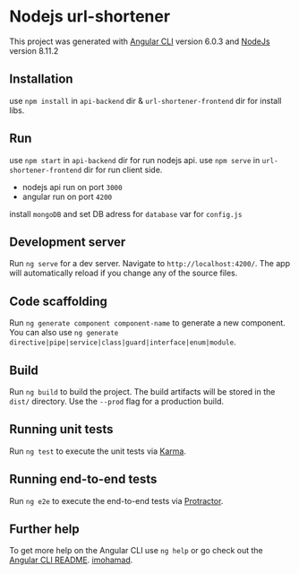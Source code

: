 # Nodejs url-shortener

This project was generated with [Angular CLI](https://github.com/angular/angular-cli) version 6.0.3 and [NodeJs](https://nodejs.org) version 8.11.2

## Installation
use `npm install` in `api-backend` dir & `url-shortener-frontend` dir for install libs.

## Run
use `npm start` in `api-backend` dir for run nodejs api.
use `npm serve` in `url-shortener-frontend` dir for run client side.
 - nodejs api run on port `3000`
 - angular run on port `4200`

install `mongoDB`  and set DB adress for `database` var for `config.js`



## Development server

Run `ng serve` for a dev server. Navigate to `http://localhost:4200/`. The app will automatically reload if you change any of the source files.

## Code scaffolding

Run `ng generate component component-name` to generate a new component. You can also use `ng generate directive|pipe|service|class|guard|interface|enum|module`.

## Build

Run `ng build` to build the project. The build artifacts will be stored in the `dist/` directory. Use the `--prod` flag for a production build.

## Running unit tests

Run `ng test` to execute the unit tests via [Karma](https://karma-runner.github.io).

## Running end-to-end tests

Run `ng e2e` to execute the end-to-end tests via [Protractor](http://www.protractortest.org/).

## Further help

To get more help on the Angular CLI use `ng help` or go check out the [Angular CLI README](https://github.com/angular/angular-cli/blob/master/README.md).
[imohamad](http://imohamad.ml).
